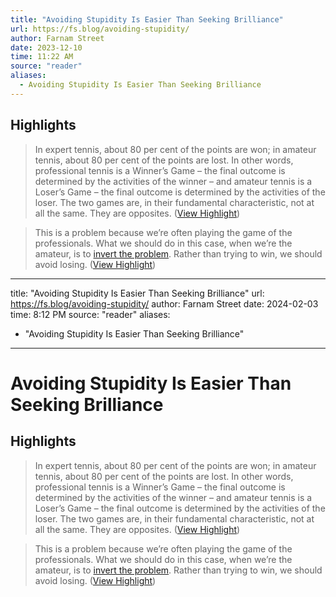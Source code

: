 ```yaml
---
title: "Avoiding Stupidity Is Easier Than Seeking Brilliance"
url: https://fs.blog/avoiding-stupidity/
author: Farnam Street
date: 2023-12-10
time: 11:22 AM
source: "reader"
aliases:
  - Avoiding Stupidity Is Easier Than Seeking Brilliance
---
```

## Highlights
> In expert tennis, about 80 per cent of the points are won; in amateur tennis, about 80 per cent of the points are lost. In other words, professional tennis is a Winner’s Game – the final outcome is determined by the activities of the winner – and amateur tennis is a Loser’s Game – the final outcome is determined by the activities of the loser. The two games are, in their fundamental characteristic, not at all the same. They are opposites. ([View Highlight](https://read.readwise.io/read/01hdzzhtxhnqnxprr93hxv6e09))

> This is a problem because we’re often playing the game of the professionals. What we should do in this case, when we’re the amateur, is to [invert the problem](https://fs.blog/inversion/). Rather than trying to win, we should avoid losing. ([View Highlight](https://read.readwise.io/read/01hdzzmvzbvk37ch6eaxw1mvqj))

---
title: "Avoiding Stupidity Is Easier Than Seeking Brilliance"
url: https://fs.blog/avoiding-stupidity/
author: Farnam Street
date: 2024-02-03
time: 8:12 PM
source: "reader"
aliases:
  - "Avoiding Stupidity Is Easier Than Seeking Brilliance"
---
# Avoiding Stupidity Is Easier Than Seeking Brilliance

## Highlights
> In expert tennis, about 80 per cent of the points are won; in amateur tennis, about 80 per cent of the points are lost. In other words, professional tennis is a Winner’s Game – the final outcome is determined by the activities of the winner – and amateur tennis is a Loser’s Game – the final outcome is determined by the activities of the loser. The two games are, in their fundamental characteristic, not at all the same. They are opposites. ([View Highlight](https://read.readwise.io/read/01hdzzhtxhnqnxprr93hxv6e09))

> This is a problem because we’re often playing the game of the professionals. What we should do in this case, when we’re the amateur, is to [invert the problem](https://fs.blog/inversion/). Rather than trying to win, we should avoid losing. ([View Highlight](https://read.readwise.io/read/01hdzzmvzbvk37ch6eaxw1mvqj))

